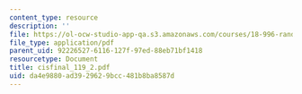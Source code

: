 ```yaml
---
content_type: resource
description: ''
file: https://ol-ocw-studio-app-qa.s3.amazonaws.com/courses/18-996-random-matrix-theory-and-its-applications-spring-2004/da4e9880ad3929629bcc481b8ba8587d_cisfinal_119_2.pdf
file_type: application/pdf
parent_uid: 92226527-6116-127f-97ed-88eb71bf1418
resourcetype: Document
title: cisfinal_119_2.pdf
uid: da4e9880-ad39-2962-9bcc-481b8ba8587d
---
```

